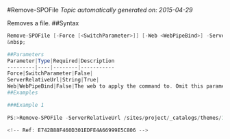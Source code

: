 #Remove-SPOFile
*Topic automatically generated on: 2015-04-29*

Removes a file.
##Syntax
```powershell
Remove-SPOFile [-Force [<SwitchParameter>]] [-Web <WebPipeBind>] -ServerRelativeUrl <String>```
&nbsp;

##Parameters
Parameter|Type|Required|Description
---------|----|--------|-----------
Force|SwitchParameter|False|
ServerRelativeUrl|String|True|
Web|WebPipeBind|False|The web to apply the command to. Omit this parameter to use the current web.
##Examples

###Example 1
    
PS:>Remove-SPOFile -ServerRelativeUrl /sites/project/_catalogs/themes/15/company.spcolor

<!-- Ref: E742B88F460D301EDFE4A66999E5C806 -->
